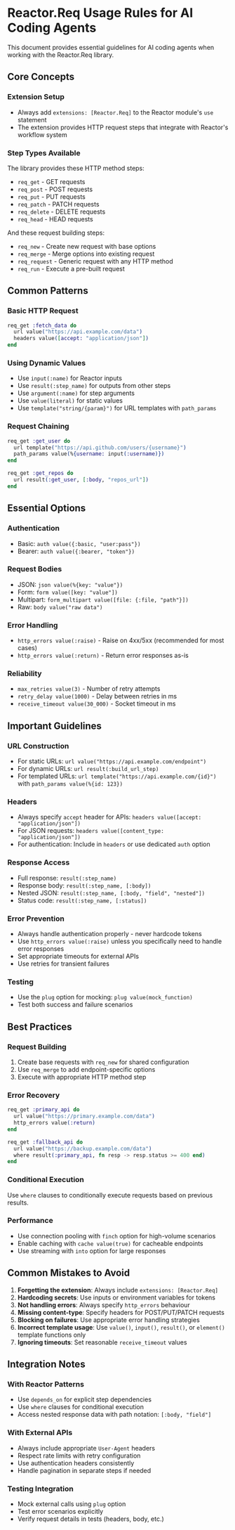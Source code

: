 <!--
SPDX-FileCopyrightText: 2025 James Harton, Zach Daniel and Rodolfo Torres

SPDX-License-Identifier: MIT
-->

# Reactor.Req Usage Rules for AI Coding Agents

This document provides essential guidelines for AI coding agents when working with the Reactor.Req library.

## Core Concepts

### Extension Setup
- Always add `extensions: [Reactor.Req]` to the Reactor module's `use` statement
- The extension provides HTTP request steps that integrate with Reactor's workflow system

### Step Types Available

The library provides these HTTP method steps:
- `req_get` - GET requests
- `req_post` - POST requests  
- `req_put` - PUT requests
- `req_patch` - PATCH requests
- `req_delete` - DELETE requests
- `req_head` - HEAD requests

And these request building steps:
- `req_new` - Create new request with base options
- `req_merge` - Merge options into existing request
- `req_request` - Generic request with any HTTP method
- `req_run` - Execute a pre-built request

## Common Patterns

### Basic HTTP Request
```elixir
req_get :fetch_data do
  url value("https://api.example.com/data")
  headers value([accept: "application/json"])
end
```

### Using Dynamic Values
- Use `input(:name)` for Reactor inputs
- Use `result(:step_name)` for outputs from other steps
- Use `argument(:name)` for step arguments
- Use `value(literal)` for static values
- Use `template("string/{param}")` for URL templates with `path_params`

### Request Chaining
```elixir
req_get :get_user do
  url template("https://api.github.com/users/{username}")
  path_params value(%{username: input(:username)})
end

req_get :get_repos do
  url result(:get_user, [:body, "repos_url"])
end
```

## Essential Options

### Authentication
- Basic: `auth value({:basic, "user:pass"})`
- Bearer: `auth value({:bearer, "token"})`

### Request Bodies
- JSON: `json value(%{key: "value"})`
- Form: `form value([key: "value"])`
- Multipart: `form_multipart value([file: {:file, "path"}])`
- Raw: `body value("raw data")`

### Error Handling
- `http_errors value(:raise)` - Raise on 4xx/5xx (recommended for most cases)
- `http_errors value(:return)` - Return error responses as-is

### Reliability
- `max_retries value(3)` - Number of retry attempts
- `retry_delay value(1000)` - Delay between retries in ms
- `receive_timeout value(30_000)` - Socket timeout in ms

## Important Guidelines

### URL Construction
- For static URLs: `url value("https://api.example.com/endpoint")`
- For dynamic URLs: `url result(:build_url_step)`
- For templated URLs: `url template("https://api.example.com/{id}")` with `path_params value(%{id: 123})`

### Headers
- Always specify `accept` header for APIs: `headers value([accept: "application/json"])`
- For JSON requests: `headers value([content_type: "application/json"])`
- For authentication: Include in `headers` or use dedicated `auth` option

### Response Access
- Full response: `result(:step_name)`
- Response body: `result(:step_name, [:body])`
- Nested JSON: `result(:step_name, [:body, "field", "nested"])`
- Status code: `result(:step_name, [:status])`

### Error Prevention
- Always handle authentication properly - never hardcode tokens
- Use `http_errors value(:raise)` unless you specifically need to handle error responses
- Set appropriate timeouts for external APIs
- Use retries for transient failures

### Testing
- Use the `plug` option for mocking: `plug value(mock_function)`
- Test both success and failure scenarios

## Best Practices

### Request Building
1. Create base requests with `req_new` for shared configuration
2. Use `req_merge` to add endpoint-specific options
3. Execute with appropriate HTTP method step

### Error Recovery
```elixir
req_get :primary_api do
  url value("https://primary.example.com/data")
  http_errors value(:return)
end

req_get :fallback_api do
  url value("https://backup.example.com/data")
  where result(:primary_api, fn resp -> resp.status >= 400 end)
end
```

### Conditional Execution
Use `where` clauses to conditionally execute requests based on previous results.

### Performance
- Use connection pooling with `finch` option for high-volume scenarios
- Enable caching with `cache value(true)` for cacheable endpoints
- Use streaming with `into` option for large responses

## Common Mistakes to Avoid

1. **Forgetting the extension**: Always include `extensions: [Reactor.Req]`
2. **Hardcoding secrets**: Use inputs or environment variables for tokens
3. **Not handling errors**: Always specify `http_errors` behaviour
4. **Missing content-type**: Specify headers for POST/PUT/PATCH requests
5. **Blocking on failures**: Use appropriate error handling strategies
6. **Incorrect template usage**: Use `value()`, `input()`, `result()`, or `element()` template functions only
7. **Ignoring timeouts**: Set reasonable `receive_timeout` values

## Integration Notes

### With Reactor Patterns
- Use `depends_on` for explicit step dependencies
- Use `where` clauses for conditional execution
- Access nested response data with path notation: `[:body, "field"]`

### With External APIs
- Always include appropriate `User-Agent` headers
- Respect rate limits with retry configuration
- Use authentication headers consistently
- Handle pagination in separate steps if needed

### Testing Integration
- Mock external calls using `plug` option
- Test error scenarios explicitly
- Verify request details in tests (headers, body, etc.)